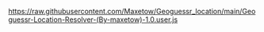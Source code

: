 https://raw.githubusercontent.com/Maxetow/Geoguessr_location/main/Geoguessr-Location-Resolver-(By-maxetow)-1.0.user.js
